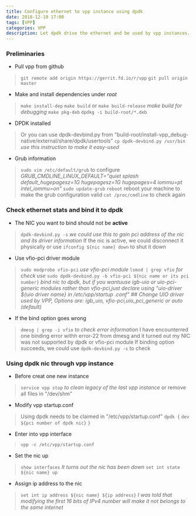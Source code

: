 ```yaml
---
title: Configure ethernet to vpp instance using dpdk
date: 2018-12-10 17:08
tags: [VPP]
categories: VPP
description: Let dpdk drive the ethernet and be used by vpp instances.
---
```


### Preliminaries

- Pull vpp from github
> `git remote add origin https://gerrit.fd.io/r/vpp`
> `git pull origin master`

- Make and install dependencies under *root*
> `make install-dep`
> `make build` or `make build-release` *make build for debugging*
> `make pkg-deb`
> `dpdkg -i build-root/*.deb`

- DPDK installed
> Or you can use dpdk-devbind.py from "build-root/install-vpp_debug-native/external/share/dpdk/usertools"
> `cp dpdk-devbind.py /usr/bin` *use this instruction to make it easy-used*

- Grub information
> `sudo vim /etc/default/grub` to configure *GRUB_CMDLINE_LINUX_DEFAULT="quiet splash default_hugepagesz=1G hugepagesz=1G hugepages=4 iommu=pt intel_iommu=on"* 
> `sudo update-grub`
> `reboot`
> reboot your machine to make the grub configuration valid
> `cat /proc/cmdline` to check again

<!-- more -->

### Check ethernet stats and bind it to dpdk

- The NIC you want to bind should not be **active**
> `dpdk-devbind.py -s` *we could use this to gain pci address of the nic and its driver information*
> If the nic is active, we could disconnect it physically or use `ifconfig ${nic name} down` to shut it down

- Use vfio-pci driver module
> `sudo modprobe vfio-pci` *use vfio-pci module*
> `lsmod | grep vfio` *for check use*
> `sudo dpdk-devbind.py -b vfio-pci ${nic name or its pci number}` *bind nic to dpdk, but if you wantuuse igb-uio or uio-pci-generic modules rather than vfio-pci,just declare using "uio-driver ${uio driver name} in /etc/vpp/startup .conf"*
> *## Change UIO driver used by VPP, Options are: igb_uio, vfio-pci,uio_pci_generic or auto (default)*

- If the bind option goes wrong
> `dmesg | grep -i vfio` *to check error information*
> I have encounterred one binding error withh error-22 from dmesg and it turned out my NIC was not supported by dpdk or vfio-pci module
> If binding option succeeds, we could use `dpdk-devbind.py -s`  to check

### Using dpdk nic through vpp instance

- Before creat one new instance
> `service vpp stop` *to clean legacy of the last vpp instance*
> or remove all files in "/dev/shm"

- Modify vpp startup.conf
> Using dpdk needs to be claimed in "/etc/vpp/startup.conf"
> `dpdk {`
> `dev ${pci number of dpdk nic}`
> `}`

- Enter into vpp interface
> `vpp -c /etc/vpp/startup.conf`

- Set the nic up
> `show interfaces` *It turns out the nic has been down*
> `set int state ${nic name} up`

- Assign ip address to the nic
> `set int ip address ${nic name} ${ip address}` *I was told that modifying the first 16 bits of IPv4 number will make it not belongs to the same internet*
